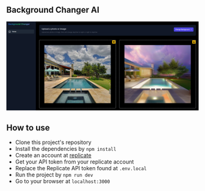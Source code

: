 ## Background Changer AI

![App screenshot](public/app-screenshot.png)

## How to use 

- Clone this project's repository
- Install the dependencies by `npm install`
- Create an account at [replicate](https://replicate.com/)
- Get your API token from your replicate account
- Replace the Replicate API token found at `.env.local`
- Run the project by `npm run dev`
- Go to your browser at `localhost:3000`
